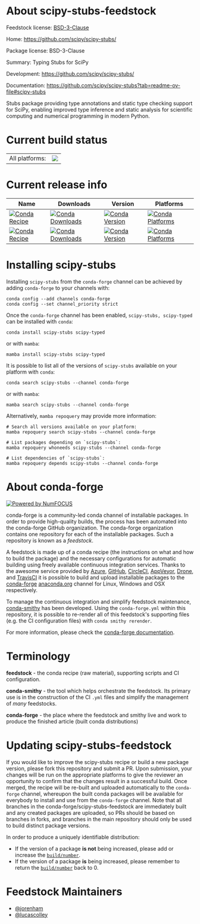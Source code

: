 About scipy-stubs-feedstock
===========================

Feedstock license: [BSD-3-Clause](https://github.com/conda-forge/scipy-stubs-feedstock/blob/main/LICENSE.txt)

Home: https://github.com/scipy/scipy-stubs/

Package license: BSD-3-Clause

Summary: Typing Stubs for SciPy

Development: https://github.com/scipy/scipy-stubs/

Documentation: https://github.com/scipy/scipy-stubs?tab=readme-ov-file#scipy-stubs

Stubs package providing type annotations and static type checking support for SciPy,
enabling improved type inference and static analysis for scientific computing and
numerical programming in modern Python.

Current build status
====================


<table><tr><td>All platforms:</td>
    <td>
      <a href="https://dev.azure.com/conda-forge/feedstock-builds/_build/latest?definitionId=24177&branchName=main">
        <img src="https://dev.azure.com/conda-forge/feedstock-builds/_apis/build/status/scipy-stubs-feedstock?branchName=main">
      </a>
    </td>
  </tr>
</table>

Current release info
====================

| Name | Downloads | Version | Platforms |
| --- | --- | --- | --- |
| [![Conda Recipe](https://img.shields.io/badge/recipe-scipy--stubs-green.svg)](https://anaconda.org/conda-forge/scipy-stubs) | [![Conda Downloads](https://img.shields.io/conda/dn/conda-forge/scipy-stubs.svg)](https://anaconda.org/conda-forge/scipy-stubs) | [![Conda Version](https://img.shields.io/conda/vn/conda-forge/scipy-stubs.svg)](https://anaconda.org/conda-forge/scipy-stubs) | [![Conda Platforms](https://img.shields.io/conda/pn/conda-forge/scipy-stubs.svg)](https://anaconda.org/conda-forge/scipy-stubs) |
| [![Conda Recipe](https://img.shields.io/badge/recipe-scipy--typed-green.svg)](https://anaconda.org/conda-forge/scipy-typed) | [![Conda Downloads](https://img.shields.io/conda/dn/conda-forge/scipy-typed.svg)](https://anaconda.org/conda-forge/scipy-typed) | [![Conda Version](https://img.shields.io/conda/vn/conda-forge/scipy-typed.svg)](https://anaconda.org/conda-forge/scipy-typed) | [![Conda Platforms](https://img.shields.io/conda/pn/conda-forge/scipy-typed.svg)](https://anaconda.org/conda-forge/scipy-typed) |

Installing scipy-stubs
======================

Installing `scipy-stubs` from the `conda-forge` channel can be achieved by adding `conda-forge` to your channels with:

```
conda config --add channels conda-forge
conda config --set channel_priority strict
```

Once the `conda-forge` channel has been enabled, `scipy-stubs, scipy-typed` can be installed with `conda`:

```
conda install scipy-stubs scipy-typed
```

or with `mamba`:

```
mamba install scipy-stubs scipy-typed
```

It is possible to list all of the versions of `scipy-stubs` available on your platform with `conda`:

```
conda search scipy-stubs --channel conda-forge
```

or with `mamba`:

```
mamba search scipy-stubs --channel conda-forge
```

Alternatively, `mamba repoquery` may provide more information:

```
# Search all versions available on your platform:
mamba repoquery search scipy-stubs --channel conda-forge

# List packages depending on `scipy-stubs`:
mamba repoquery whoneeds scipy-stubs --channel conda-forge

# List dependencies of `scipy-stubs`:
mamba repoquery depends scipy-stubs --channel conda-forge
```


About conda-forge
=================

[![Powered by
NumFOCUS](https://img.shields.io/badge/powered%20by-NumFOCUS-orange.svg?style=flat&colorA=E1523D&colorB=007D8A)](https://numfocus.org)

conda-forge is a community-led conda channel of installable packages.
In order to provide high-quality builds, the process has been automated into the
conda-forge GitHub organization. The conda-forge organization contains one repository
for each of the installable packages. Such a repository is known as a *feedstock*.

A feedstock is made up of a conda recipe (the instructions on what and how to build
the package) and the necessary configurations for automatic building using freely
available continuous integration services. Thanks to the awesome service provided by
[Azure](https://azure.microsoft.com/en-us/services/devops/), [GitHub](https://github.com/),
[CircleCI](https://circleci.com/), [AppVeyor](https://www.appveyor.com/),
[Drone](https://cloud.drone.io/welcome), and [TravisCI](https://travis-ci.com/)
it is possible to build and upload installable packages to the
[conda-forge](https://anaconda.org/conda-forge) [anaconda.org](https://anaconda.org/)
channel for Linux, Windows and OSX respectively.

To manage the continuous integration and simplify feedstock maintenance,
[conda-smithy](https://github.com/conda-forge/conda-smithy) has been developed.
Using the ``conda-forge.yml`` within this repository, it is possible to re-render all of
this feedstock's supporting files (e.g. the CI configuration files) with ``conda smithy rerender``.

For more information, please check the [conda-forge documentation](https://conda-forge.org/docs/).

Terminology
===========

**feedstock** - the conda recipe (raw material), supporting scripts and CI configuration.

**conda-smithy** - the tool which helps orchestrate the feedstock.
                   Its primary use is in the construction of the CI ``.yml`` files
                   and simplify the management of *many* feedstocks.

**conda-forge** - the place where the feedstock and smithy live and work to
                  produce the finished article (built conda distributions)


Updating scipy-stubs-feedstock
==============================

If you would like to improve the scipy-stubs recipe or build a new
package version, please fork this repository and submit a PR. Upon submission,
your changes will be run on the appropriate platforms to give the reviewer an
opportunity to confirm that the changes result in a successful build. Once
merged, the recipe will be re-built and uploaded automatically to the
`conda-forge` channel, whereupon the built conda packages will be available for
everybody to install and use from the `conda-forge` channel.
Note that all branches in the conda-forge/scipy-stubs-feedstock are
immediately built and any created packages are uploaded, so PRs should be based
on branches in forks, and branches in the main repository should only be used to
build distinct package versions.

In order to produce a uniquely identifiable distribution:
 * If the version of a package **is not** being increased, please add or increase
   the [``build/number``](https://docs.conda.io/projects/conda-build/en/latest/resources/define-metadata.html#build-number-and-string).
 * If the version of a package **is** being increased, please remember to return
   the [``build/number``](https://docs.conda.io/projects/conda-build/en/latest/resources/define-metadata.html#build-number-and-string)
   back to 0.

Feedstock Maintainers
=====================

* [@jorenham](https://github.com/jorenham/)
* [@lucascolley](https://github.com/lucascolley/)

